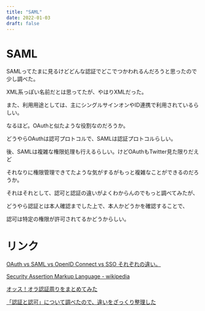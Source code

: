 ```yaml
---
title: "SAML"
date: 2022-01-03
draft: false
---
```

# SAML



SAMLってたまに見るけどどんな認証でどこでつかわれるんだろうと思ったので少し調べた。



XML系っぽい名前だとは思ってたが、やはりXMLだった。



また、利用用途としては、主にシングルサインオンやID連携で利用されているらしい。



なるほど。OAuthと似たような役割なのだろうか。



どうやらOAuthは認可プロトコルで、SAMLは認証プロトコルらしい。



後、SAMLは複雑な権限処理も行えるらしい。けどOAuthもTwitter見た限りだえど



それなりに権限管理できてたような気がするがもっと複雑なことができるのだろうか。



それはそれとして、認可と認証の違いがよくわからんのでもっと調べてみたが、



どうやら認証とは本人確認までした上で、本人かどうかを確認することで、



認可は特定の権限が許可されてるかどうからしい。



# リンク



[OAuth vs SAML vs OpenID Connect vs SSO それぞれの違い。](https://baasinfo.net/?p=4418)



[Security Assertion Markup Language - wikipedia](https://ja.wikipedia.org/wiki/Security_Assertion_Markup_Language)



[オッス！オラ認証周りをまとめてみた](http://mnakajima18.hatenablog.com/entry/2016/05/04/205713)



[「認証と認可」について調べたので、違いをざっくり整理した](https://qiita.com/kaysquare1231/items/c4e4736f2a924b03777b)

